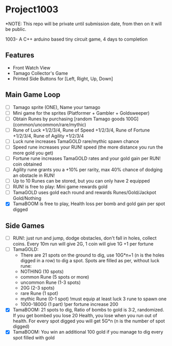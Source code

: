 # Project1003

*NOTE: This repo will be private until submission date, from then on it will be public.

1003- A C++ arduino based tiny circuit game, 4 days to completion

## Features
- Front Watch View
- Tamago Collector's Game
- Printed Side Buttons for [Left, Right, Up, Down]

## Main Game Loop
- [ ] Tamago sprite (ONE), Name your tamago
- [ ] Mini game for the sprites (Platformer + Gambler + Goldsweeper)
- [ ] Obtain Runes by purchasing [random Tamago goods 100G] (common/uncommon/rare/mythic)
- [ ] Rune of Luck +1/2/3/4, Rune of Speed +1/2/3/4, Rune of Fortune +1/2/3/4, Rune of Agility +1/2/3/4
- [ ] Luck rune increases TamaGOLD rare/mythic spawn chance
- [ ] Speed rune increases your RUN! speed (the more distance you run the more gold you get)
- [ ] Fortune rune increases TamaGOLD rates and your gold gain per RUN! coin obtained
- [ ] Agility rune grants you a +10% per rarity, max 40% chance of dodging an obstacle in RUN!
- [ ] Up to 10 Runes can be stored, but you can only have 2 equipped
- [ ] RUN! is free to play: Mini game rewards gold
- [ ] TamaGOLD uses gold each round and rewards Runes/Gold/Jackpot Gold/Nothing
- [X] TamaBOOM is free to play, Health loss per bomb and gold gain per spot digged

## Side Games
- [ ] RUN!: just run and jump, dodge obstacles, don't fall in holes, collect coins. Every 10m run will give 2G, 1 coin will give 1G +1 per fortune 
- [ ] TamaGOLD: 
  - There are 21 spots on the ground to dig, use 10G*n+1 (n is the holes digged in a row) to dig a spot. Spots are filled as per, without luck rune: 
  - NOTHING (10 spots)
  - common Rune (5 spots or more)
  - uncommon Rune (1-3 spots) 
  - 20G (2-3 spots)
  - rare Rune (1 spot)
  - mythic Rune (0-1 spot) !must equip at least luck 3 rune to spawn one
  - 1000-1800G (1 part) !per fortune increase 200
- [X] TamaBOOM: 21 spots to dig, Ratio of bombs to gold is 3:2, randomized. If you get bombed you lose 20 Health, you lose when you run out of health. For every spot digged you will get 5G*n (n is the number of spot digged)
- [X] TamaBOOM: You win an additional 100 gold if you manage to dig every spot filled with gold
